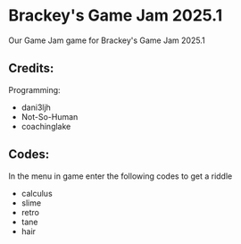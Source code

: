 # Brackey's Game Jam 2025.1

Our Game Jam game for Brackey's Game Jam 2025.1

## Credits:

Programming:
- dani3ljh
- Not-So-Human
- coachinglake

## Codes:

In the menu in game enter the following codes to get a riddle
- calculus
- slime
- retro
- tane
- hair
